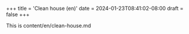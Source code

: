 +++
title = 'Clean house (en)'
date = 2024-01-23T08:41:02-08:00
draft = false
+++

This is content/en/clean-house.md
